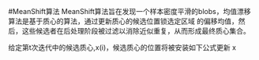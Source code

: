 #MeanShift算法
MeanShift算法旨在发现一个样本密度平滑的blobs，均值漂移算法是基于质心的算法，通过更新质心的候选位置锁选定区域
的偏移均值，然后，这些候选者在后处理阶段被过滤以消除近似重复，从而形成最终质心集合。

给定第t次迭代中的候选质心,x(i)，候选质心的位置将被安装如下公式更新
x